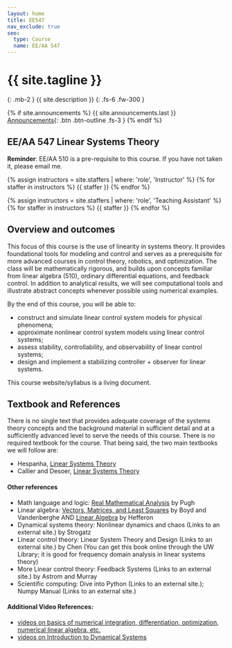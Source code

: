 ```yaml
---
layout: home
title: EE547
nav_exclude: true
seo:
  type: Course
  name: EE/AA 547
---
```


# {{ site.tagline }}
{: .mb-2 }
{{ site.description }}
{: .fs-6 .fw-300 }

{% if site.announcements %}
{{ site.announcements.last }}
[Announcements](announcements.md){: .btn .btn-outline .fs-3 }
{% endif %}

## EE/AA 547 Linear Systems Theory

**Reminder**: EE/AA 510 is a pre-requisite to this course. If you have not taken it, please email me.

{% assign instructors = site.staffers | where: 'role', 'Instructor' %}
{% for staffer in instructors %}
{{ staffer }}
{% endfor %}

{% assign instructors = site.staffers | where: 'role', 'Teaching Assistant' %}
{% for staffer in instructors %}
{{ staffer }}
{% endfor %}

## Overview and outcomes
This focus of this course is the use of linearity in systems theory. It provides foundational tools for modeling and control and serves as a prerequisite for more advanced courses in control theory, robotics, and optimization. The class will be mathematically rigorous, and builds upon concepts familiar from linear algebra (510), ordinary differential equations, and feedback control. In addition to analytical results, we will see computational tools and illustrate abstract concepts whenever possible using numerical examples.

By the end of this course, you will be able to:
  - construct and simulate linear control system models for physical phenomena;
  - approximate nonlinear control system models using linear control systems;
  - assess stability, controllability, and observability of linear control systems;
  - design and implement a stabilizing controller + observer for linear systems.

This course website/syllabus is a living document.

## Textbook and References
There is no single text that provides adequate coverage of the systems theory concepts and the background material in sufficient detail and at a sufficiently advanced level to serve the needs of this course. There is no required textbook for the course. That being said, the two main textbooks we will follow are:

- Hespanha, [Linear Systems Theory](https://web.ece.ucsb.edu/~hespanha/linearsystems/)
- Callier and Desoer, [Linear Systems Theory](https://link.springer.com/book/10.1007/978-1-4612-0957-7)

#### Other references
- Math language and logic: [Real Mathematical Analysis](https://link.springer.com/book/10.1007%2F978-3-319-17771-7) by Pugh
- Linear algebra: [Vectors, Matrices, and Least Squares](http://www.seas.ucla.edu/~vandenbe/133A/133A-textbook.pdf)  by Boyd and Vandenberghe AND [Linear Algebra](http://joshua.smcvt.edu/linearalgebra/)  by Hefferon
- Dynamical systems theory: Nonlinear dynamics and chaos (Links to an external site.) by Strogatz
- Linear control theory: Linear System Theory and Design (Links to an external site.) by Chen (You can get this book online through the UW Library; it is good for frequency domain analysis in linear systems theory)
- More Linear control theory: Feedback Systems  (Links to an external site.) by Astrom and Murray
- Scientific computing: Dive into Python (Links to an external site.); Numpy Manual (Links to an external site.)

#### Additional Video References:

- [videos on basics of numerical integration, differentiation, optimization, numerical linear algebra, etc.](https://www.youtube.com/channel/UC_6KMU8k4R6q4Vk5IGTfJEQ/playlists) 
- [videos on Introduction to Dynamical Systems](https://www.youtube.com/view_play_list?p=06960BA52D0DB32B)
